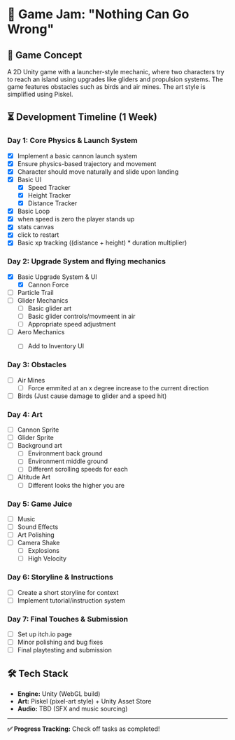 # 🚀 Game Jam: "Nothing Can Go Wrong"

## 🎯 Game Concept
A 2D Unity game with a launcher-style mechanic, where two characters try to reach an island using upgrades like gliders and propulsion systems. The game features obstacles such as birds and air mines. The art style is simplified using Piskel.

## ⏳ Development Timeline (1 Week)

### **Day 1: Core Physics & Launch System**
- [x] Implement a basic cannon launch system
- [x] Ensure physics-based trajectory and movement
- [x] Character should move naturally and slide upon landing
- [x] Basic UI
  - [x] Speed Tracker
  - [x] Height Tracker
  - [x] Distance Tracker
- [x]  Basic Loop
  - [x]  when speed is zero the player stands up
  - [x]  stats canvas
  - [x]  click to restart
- [x]  Basic xp tracking ((distance + height) * duration multiplier)

### **Day 2: Upgrade System and flying mechanics**
- [x] Basic Upgrade System & UI
  - [x] Cannon Force
- [ ] Particle Trail 
- [ ] Glider Mechanics
  - [ ] Basic glider art
  - [ ] Basic glider controls/movmeent in air
  - [ ] Appropriate speed adjustment
- [ ] Aero Mechanics 
  - [ ] Add to Inventory UI


### **Day 3: Obstacles**
- [ ] Air Mines
  - [ ] Force emmited at an x degree increase to the current direction
- [ ] Birds (Just cause damage to glider and a speed hit) 

### **Day 4: Art**
- [ ] Cannon Sprite
- [ ] Glider Sprite
- [ ] Background art
  - [ ] Environment back ground
  - [ ] Environment middle ground
  - [ ] Different scrolling speeds for each
- [ ] Altitude Art
  - [ ] Different looks the higher you are 

### **Day 5: Game Juice**
- [ ] Music
- [ ] Sound Effects
- [ ] Art Polishing
- [ ] Camera Shake
  - [ ] Explosions
  - [ ] High Velocity 

### **Day 6: Storyline & Instructions**
- [ ] Create a short storyline for context
- [ ] Implement tutorial/instruction system

### **Day 7: Final Touches & Submission**
- [ ] Set up itch.io page
- [ ] Minor polishing and bug fixes
- [ ] Final playtesting and submission

## 🛠️ Tech Stack
- **Engine:** Unity (WebGL build)
- **Art:** Piskel (pixel-art style) + Unity Asset Store
- **Audio:** TBD (SFX and music sourcing)

---

**✅ Progress Tracking:** Check off tasks as completed!
